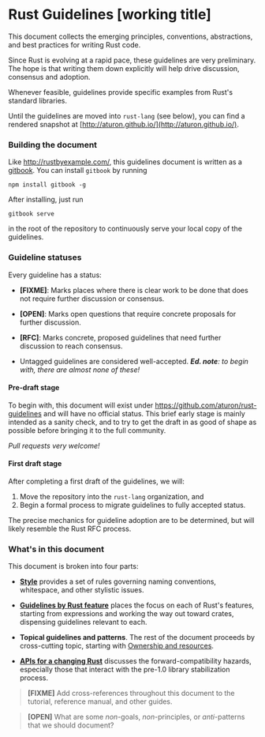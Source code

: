 # Rust Guidelines [working title]

This document collects the emerging principles, conventions, abstractions, and
best practices for writing Rust code.

Since Rust is evolving at a rapid pace, these guidelines are very
preliminary. The hope is that writing them down explicitly will help drive
discussion, consensus and adoption.

Whenever feasible, guidelines provide specific examples from Rust's standard
libraries.

Until the guidelines are moved into `rust-lang` (see below), you can
find a rendered snapshot at [http://aturon.github.io/](http://aturon.github.io/).

### Building the document

Like http://rustbyexample.com/, this guidelines document is written as
a [gitbook](https://github.com/GitbookIO/gitbook). You can install `gitbook` by running

```
npm install gitbook -g
```

After installing, just run

```
gitbook serve
```

in the root of the repository to continuously serve your local copy of
the guidelines.

### Guideline statuses

Every guideline has a status:

* **[FIXME]**: Marks places where there is clear work to be done that does not
  require further discussion or consensus.

* **[OPEN]**: Marks open questions that require concrete proposals for further
  discussion.

* **[RFC]**: Marks concrete, proposed guidelines that need further discussion to
  reach consensus.

* Untagged guidelines are considered well-accepted. _**Ed. note**: to
  begin with, there are almost none of these!_

#### Pre-draft stage

To begin with, this document will exist under
https://github.com/aturon/rust-guidelines and will have no official status.
This brief early stage is mainly intended as a sanity check, and to try to get
the draft in as good of shape as possible before bringing it to the full community.

_Pull requests very welcome!_

#### First draft stage

After completing a first draft of the guidelines, we will:

1. Move the repository into the `rust-lang` organization, and
2. Begin a formal process to migrate guidelines to fully accepted status.

The precise mechanics for guideline adoption are to be determined, but will
likely resemble the Rust RFC process.

### What's in this document

This document is broken into four parts:

* **[Style](style/README.md)** provides a set of rules governing naming conventions,
  whitespace, and other stylistic issues.

* **[Guidelines by Rust feature](features/README.md)** places the focus on each of
  Rust's features, starting from expressions and working the way out toward
  crates, dispensing guidelines relevant to each.

* **Topical guidelines and patterns**. The rest of the document proceeds by
  cross-cutting topic, starting with
  [Ownership and resources](ownership/README.md).

* **[APIs for a changing Rust](change/README.md)**
  discusses the forward-compatibility hazards, especially those that interact
  with the pre-1.0 library stabilization process.

> **[FIXME]** Add cross-references throughout this document to the tutorial,
> reference manual, and other guides.

> **[OPEN]** What are some _non_-goals, _non_-principles, or _anti_-patterns that
> we should document?
